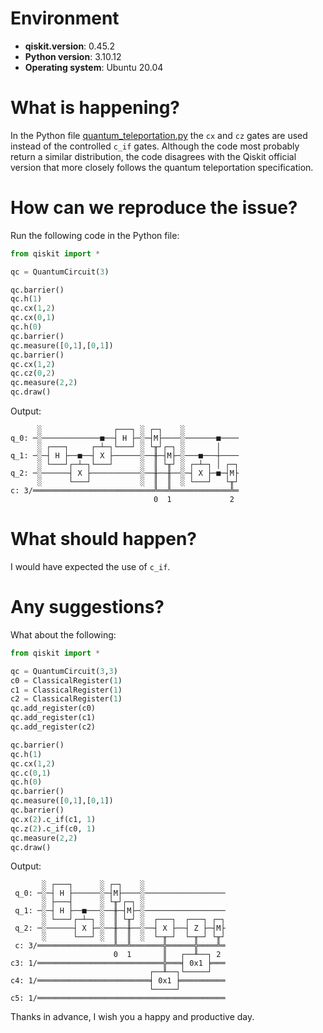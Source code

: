 # Environment

- **qiskit.__version__**: 0.45.2
- **Python version**: 3.10.12
- **Operating system**: Ubuntu 20.04

# What is happening?
In the Python file [quantum_teleportation.py](https://github.com/benkoehlL/Qiskit_Playground/blob/ab232c9787bc12a6feddf3ff5f2bac3f9a801ab8/quantum_teleportation.py) the `cx` and `cz` gates are used instead of the controlled `c_if` gates. Although the code most probably return a similar distribution, the code disagrees with the Qiskit official version that more closely follows the quantum teleportation specification.

# How can we reproduce the issue?
Run the following code in the Python file:

```python
from qiskit import *

qc = QuantumCircuit(3)

qc.barrier()
qc.h(1)
qc.cx(1,2)
qc.cx(0,1)
qc.h(0)
qc.barrier()
qc.measure([0,1],[0,1])
qc.barrier()
qc.cx(1,2)
qc.cz(0,2)
qc.measure(2,2)
qc.draw()
```
Output:
```
      ░                ┌───┐ ░ ┌─┐    ░
q_0: ─░─────────────■──┤ H ├─░─┤M├────░───────■────
      ░ ┌───┐     ┌─┴─┐└───┘ ░ └╥┘┌─┐ ░       │
q_1: ─░─┤ H ├──■──┤ X ├──────░──╫─┤M├─░───■───┼────
      ░ └───┘┌─┴─┐└───┘      ░  ║ └╥┘ ░ ┌─┴─┐ │ ┌─┐
q_2: ─░──────┤ X ├───────────░──╫──╫──░─┤ X ├─■─┤M├
      ░      └───┘           ░  ║  ║  ░ └───┘   └╥┘
c: 3/═══════════════════════════╩══╩═════════════╩═
                                0  1             2
```

# What should happen?
I would have expected the use of `c_if`.

# Any suggestions?
What about the following:

```python
from qiskit import *

qc = QuantumCircuit(3,3)
c0 = ClassicalRegister(1)
c1 = ClassicalRegister(1)
c2 = ClassicalRegister(1)
qc.add_register(c0)
qc.add_register(c1)
qc.add_register(c2)

qc.barrier()
qc.h(1)
qc.cx(1,2)
qc.c(0,1)
qc.h(0)
qc.barrier()
qc.measure([0,1],[0,1])
qc.barrier()
qc.x(2).c_if(c1, 1)
qc.z(2).c_if(c0, 1)
qc.measure(2,2)
qc.draw()
```
Output:
```
       ░ ┌───┐      ░ ┌─┐    ░
 q_0: ─░─┤ H ├──────░─┤M├────░──────────────────
       ░ ├───┤      ░ └╥┘┌─┐ ░
 q_1: ─░─┤ H ├──■───░──╫─┤M├─░──────────────────
       ░ └───┘┌─┴─┐ ░  ║ └╥┘ ░  ┌───┐  ┌───┐ ┌─┐
 q_2: ─░──────┤ X ├─░──╫──╫──░──┤ X ├──┤ Z ├─┤M├
       ░      └───┘ ░  ║  ║  ░  └─╥─┘  └─╥─┘ └╥┘
 c: 3/═════════════════╩══╩═══════╬══════╬════╩═
                       0  1       ║   ┌──╨──┐ 2
c3: 1/════════════════════════════╬═══╡ 0x1 ╞═══
                               ┌──╨──┐└─────┘
c4: 1/═════════════════════════╡ 0x1 ╞══════════
                               └─────┘
c5: 1/══════════════════════════════════════════
```

Thanks in advance, I wish you a happy and productive day.


